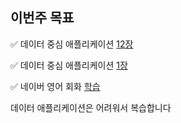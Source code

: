 ## 이번주 목표

✅ 데이터 중심 애플리케이션 [12장](https://user-images.githubusercontent.com/34855745/121516686-7926fc00-ca29-11eb-8444-5440b1e6d43e.png)  

✅ 데이터 중심 애플리케이션 [1장](https://user-images.githubusercontent.com/34855745/121516731-87751800-ca29-11eb-9e89-65f64c17df8f.png)  

✅ 네이버 영어 회화 [학습](https://learn.dict.naver.com/conversation#/endic/20210606)  
 

데이터 애플리케이션은 어려워서 복습합니다  